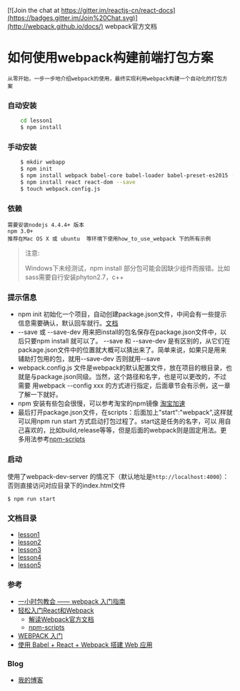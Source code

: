 [![Join the chat at https://gitter.im/reactjs-cn/react-docs](https://badges.gitter.im/Join%20Chat.svg)](http://webpack.github.io/docs/)
webpack官方文档

# 如何使用webpack构建前端打包方案 
	
	从零开始，一步一步地介绍webpack的使用，最终实现利用webpack构建一个自动化的打包方案

### 自动安装

```sh
	cd lesson1
	$ npm install
```
### 手动安装

```sh
	$ mkdir webapp
	$ npm init
	$ npm install webpack babel-core babel-loader babel-preset-es2015 --save-dev
	$ npm install react react-dom --save
	$ touch webpack.config.js
``` 

### 依赖
	
	需要安装nodejs 4.4.4+ 版本
	npm 3.0+
	推荐在Mac OS X 或 ubuntu  等环境下使用how_to_use_webpack 下的所有示例

> 注意:
>
> Windows下未经测试，npm install 部分包可能会因缺少组件而报错。比如sass需要自行安装phyton2.7，c++

### 提示信息

*  npm init 初始化一个项目，自动创建package.json文件，中间会有一些提示信息需要确认，默认回车就行。[文档](https://docs.npmjs.com/files/package.json)
*  --save 或 --save-dev 用来把install的包名保存在package.json文件中，以后只要npm install 就可以了。
   --save 和 --save-dev 是有区别的，从它们在package.json文件中的位置就大概可以猜出来了。简单来说，如果只是用来辅助打包用的包，就用--save-dev
   否则就用--save
*  webpack.config.js 文件是webpack的默认配置文件，放在项目的根目录，也就是与package.json同级。当然，这个路径和名字，也是可以更改的，不过需要
	用webpack --config xxx 的方式进行指定，后面章节会有示例，这一章了解一下就好。
*  npm 安装有些包会很慢，可以参考淘宝的npm镜像 [淘宝加速](https://npm.taobao.org/)
*  最后打开package.json文件，在scripts：后面加上"start":"webpack",这样就可以用npm run start 方式启动打包过程了。start这是任务的名字，可以
	用自己喜欢的，比如build,release等等，但是后面的webpack则是固定用法。更多用法参考[npm-scripts](https://docs.npmjs.com/misc/scripts)


### 启动

使用了webpack-dev-server 的情况下（默认地址是`http://localhost:4000`）：
否则直接访问对应目录下的index.html文件

```sh
$ npm run start
```
### 文档目录

* [lesson1](/lesson1)
* [lesson2](/lesson2)
* [lesson3](/lesson3)
* [lesson4](/lesson4)
* [lesson5](/lesson5)

### 参考

* [一小时包教会 —— webpack 入门指南](http://www.w2bc.com/Article/50764)
* [轻松入门React和Webpack](https://segmentfault.com/a/1190000002767365)
    - [解读Webpack官方文档](https://segmentfault.com/a/1190000003506497)
    - [npm-scripts](http://blog.csdn.net/ricohzhanglong/article/details/50726256)
* [WEBPACK 入门](http://www.jianshu.com/p/cc1e6f2d6380)
* [使用 Babel + React + Webpack 搭建 Web 应用](http://www.tuicool.com/articles/yU73qay)

### Blog

* [我的博客](http://www.cnblogs.com/afrog)